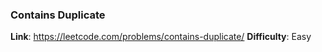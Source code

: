 ### Contains Duplicate
**Link**: https://leetcode.com/problems/contains-duplicate/
**Difficulty**: Easy
